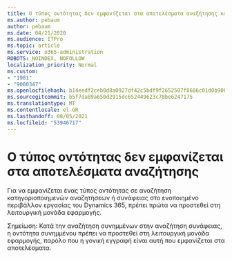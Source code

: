 ```yaml
---
title: Ο τύπος οντότητας δεν εμφανίζεται στα αποτελέσματα αναζήτησης κατηγοριοποίησης ή συνάφειας στο ενοποιημένο περιβάλλον εργασίας του Dynamics 365
ms.author: pebaum
author: pebaum
ms.date: 04/21/2020
ms.audience: ITPro
ms.topic: article
ms.service: o365-administration
ROBOTS: NOINDEX, NOFOLLOW
localization_priority: Normal
ms.custom:
- "1981"
- "9000347"
ms.openlocfilehash: b14eedf2ceb0d8a0927df42c5bdf9f2652507f8686c01d0b90b6479ee2e4f062
ms.sourcegitcommit: b5f7da89a650d2915dc652449623c78be6247175
ms.translationtype: MT
ms.contentlocale: el-GR
ms.lasthandoff: 08/05/2021
ms.locfileid: "53946717"
---
```

# <a name="entity-type-not-showing-in-search-results"></a>Ο τύπος οντότητας δεν εμφανίζεται στα αποτελέσματα αναζήτησης

Για να εμφανίζεται ένας τύπος οντότητας σε αναζήτηση κατηγοριοποιημενών αναζητήσεων ή συνάφειας στο ενοποιημένο περιβάλλον εργασίας του Dynamics 365, πρέπει πρώτα να προστεθεί στη λειτουργική μονάδα εφαρμογής.

Σημείωση: Κατά την αναζήτηση συνημμένων στην αναζήτηση συνάφειας, η οντότητα συνημμένου πρέπει να προστεθεί στη λειτουργική μονάδα εφαρμογής, παρόλο που η γονική εγγραφή είναι αυτή που εμφανίζεται στα αποτελέσματα.
